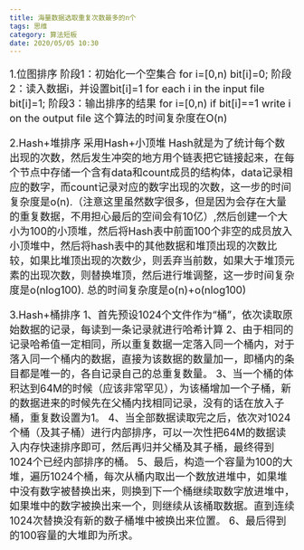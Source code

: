 ```yaml
---
title: 海量数据选取重复次数最多的n个
tags: 思维
category: 算法短板
date: 2020/05/05 10:30
---
```


<font size=4>

1.位图排序
阶段1：初始化一个空集合
   for i=[0,n)
      bit[i]=0;
阶段2：读入数据i，并设置bit[i]=1
  for each i in the input file
      bit[i]=1;
阶段3：输出排序的结果
  for i=[0,n)
     if bit[i]==1
       write i on the output file
这个算法的时间复杂度在O(n)

2.Hash+堆排序
  采用Hash+小顶堆
Hash就是为了统计每个数出现的次数，然后发生冲突的地方用个链表把它链接起来，在每个节点中存储一个含有data和count成员的结构体，data记录相应的数字，而count记录对应的数字出现的次数，这一步的时间复杂度是o(n).（注意这里虽然数字很多，但是因为会存在大量的重复数据，不用担心最后的空间会有10亿）,然后创建一个大小为100的小顶堆，然后将Hash表中前面100个非空的成员放入小顶堆中，然后将hash表中的其他数据和堆顶出现的次数比较，如果比堆顶出现的次数少，则丢弃当前数，如果大于堆顶元素的出现次数，则替换堆顶，然后进行堆调整，这一步时间复杂度是o(nlog100).
  总的时间复杂度是o(n)+o(nlog100)

3.Hash+桶排序
  1、首先预设1024个文件作为“桶”，依次读取原始数据的记录，每读到一条记录就进行哈希计算
  2、由于相同的记录哈希值一定相同，所以重复数据一定落入同一个桶内，对于落入同一个桶内的数据，直接为该数据的数量加一，即桶内的条目都是唯一的，各自记录自己的总重复数量。
  3、当一个桶的体积达到64M的时候（应该非常罕见），为该桶增加一个子桶，新的数据进来的时候先在父桶内找相同记录，没有的话在放入子桶，重复数设置为1。
  4、当全部数据读取完之后，依次对1024个桶（及其子桶）进行内部排序，可以一次性把64M的数据读入内存快速排序即可，然后再归并父桶及其子桶，最终得到1024个已经内部排序的桶。
  5、最后，构造一个容量为100的大堆，遍历1024个桶，每次从桶内取出一个数放进堆中，如果堆中没有数字被替换出来，则换到下一个桶继续取数字放进堆中，如果堆中的数字被换出来一个，则继续从该桶取数据。直到连续1024次替换没有新的数子桶堆中被换出来位置。
  6、最后得到的100容量的大堆即为所求。